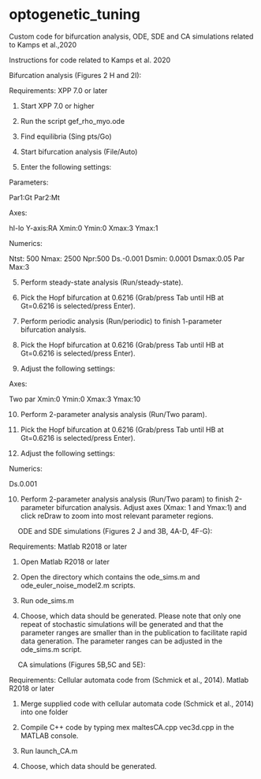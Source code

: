 # optogenetic_tuning
Custom code for bifurcation analysis, ODE, SDE and CA simulations related to Kamps et al.,2020

Instructions for code related to Kamps et al. 2020

Bifurcation analysis (Figures 2 H and 2I):

Requirements:
XPP 7.0 or later

1.  Start XPP 7.0 or higher

2. Run the script gef_rho_myo.ode

3. Find equilibria (Sing pts/Go)

4. Start bifurcation analysis (File/Auto)

5. Enter the following settings:

Parameters:

Par1:Gt
Par2:Mt

Axes:

hI-lo
Y-axis:RA
Xmin:0
Ymin:0
Xmax:3
Ymax:1

Numerics:

Ntst: 500
Nmax: 2500
Npr:500
Ds.-0.001
Dsmin: 0.0001
Dsmax:0.05
Par Max:3

5. Perform steady-state analysis (Run/steady-state).

6. Pick the Hopf bifurcation at 0.6216  (Grab/press Tab until HB at Gt=0.6216 is selected/press Enter).

7. Perform periodic analysis (Run/periodic) to finish 1-parameter bifurcation analysis.

8. Pick the Hopf bifurcation at 0.6216  (Grab/press Tab until HB at Gt=0.6216 is selected/press Enter).

9. Adjust the following settings:

Axes:

Two par
Xmin:0
Ymin:0
Xmax:3
Ymax:10

10. Perform 2-parameter analysis analysis (Run/Two param).

11. Pick the Hopf bifurcation at 0.6216  (Grab/press Tab until HB at Gt=0.6216 is selected/press Enter).

12. Adjust the following settings:

Numerics:

Ds.0.001

10. Perform 2-parameter analysis analysis (Run/Two param) to finish 2-parameter bifurcation analysis. Adjust axes (Xmax: 1 and Ymax:1) and click reDraw to zoom into most relevant parameter regions.

 
ODE and SDE simulations (Figures 2 J and 3B, 4A-D, 4F-G):

Requirements:
Matlab R2018 or later

1. Open Matlab R2018 or later

2. Open the directory which contains the ode_sims.m and ode_euler_noise_model2.m scripts.

3. Run ode_sims.m

4. Choose, which data should be generated. Please note that only one repeat of stochastic simulations will be generated and that the parameter ranges are smaller than in the publication to facilitate rapid data generation. The parameter ranges can be adjusted in the ode_sims.m script.

 
CA simulations (Figures 5B,5C and 5E):

Requirements: 
Cellular automata code from (Schmick et al., 2014).
Matlab R2018 or later

1. Merge supplied code with cellular automata code (Schmick et al., 2014) into one folder

2.  Compile C++ code by typing mex maltesCA.cpp vec3d.cpp in the MATLAB console.

3. Run launch_CA.m

4. Choose, which data should be generated.



